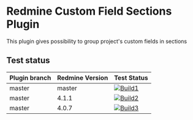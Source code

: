 Redmine Custom Field Sections Plugin
======================

This plugin gives possibility to group project's custom fields in sections

## Test status

|Plugin branch| Redmine Version   | Test Status       |
|-------------|-------------------|-------------------|
|master       | master            | [![Build1][1]][5] |  
|master       | 4.1.1             | [![Build2][2]][5] |  
|master       | 4.0.7             | [![Build3][3]][5] |

[1]: https://travis-matrix-badges.herokuapp.com/repos/nanego/redmine_custom_fields_sections/branches/master/1?use_travis_com=true
[2]: https://travis-matrix-badges.herokuapp.com/repos/nanego/redmine_custom_fields_sections/branches/master/2?use_travis_com=true
[3]: https://travis-matrix-badges.herokuapp.com/repos/nanego/redmine_custom_fields_sections/branches/master/3?use_travis_com=true
[5]: https://travis-ci.com/nanego/redmine_custom_fields_sections
